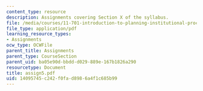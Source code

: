 ```yaml
---
content_type: resource
description: Assignments covering Section X of the syllabus.
file: /media/courses/11-701-introduction-to-planning-institutional-processes-in-developing-countries-fall-2003/14095745c242f0fad8986a4f1c685b99_assign5.pdf
file_type: application/pdf
learning_resource_types:
- Assignments
ocw_type: OCWFile
parent_title: Assignments
parent_type: CourseSection
parent_uid: ba05e90d-bbdd-d029-889e-167b1826a290
resourcetype: Document
title: assign5.pdf
uid: 14095745-c242-f0fa-d898-6a4f1c685b99
---
```

